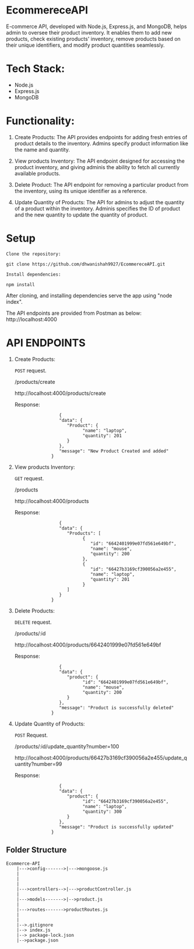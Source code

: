 # EcommereceAPI

E-commerce API, developed with Node.js, Express.js, and MongoDB, helps admin to oversee their product inventory. 
It enables them to add new products, check existing products' inventory, remove products based on their unique identifiers, and modify product quantities seamlessly.

# Tech Stack:
- Node.js
- Express.js
- MongoDB

# Functionality:
1. Create Products: 
      The API provides endpoints for adding fresh entries of product details to the inventory. Admins specify product information like the name and quantity.

2. View products Inventory: 
      The API endpoint designed for accessing the product inventory, and giving adminis the ability to fetch all currently available products.

3. Delete Product: 
      The API endpoint for removing a particular product from the inventory, using its unique identifier as a reference.

4. Update Quantity of Products: 
      The API for admins to adjust the quantity of a product within the inventory. Adminis specifies the ID of product and the new quantity to update the quantity of product.

# Setup

    Clone the repository:

    git clone https://github.com/dhwanishah9927/EcommereceAPI.git 

    Install dependencies:

    npm install

   After cloning, and installing dependencies serve the app using "node index". 
   
   The API endpoints are provided from Postman as below: http://localhost:4000

# API ENDPOINTS

1. Create Products:

   `POST` request.

   /products/create

   http://localhost:4000/products/create

   Response:

                        {
                        "data": {
                           "Product": {
                                 "name": "laptop",
                                 "quantity": 201
                           }
                        },
                        "message": "New Product Created and added"
                     }

2. View products Inventory: 

   `GET` request.
   
   /products

   http://localhost:4000/products 

   Response:

                        {
                        "data": {
                           "Products": [
                                 {
                                    "id": "6642401999e07fd561e649bf",
                                    "name": "mouse",
                                    "quantity": 200
                                 },
                                 {
                                    "id": "66427b3169cf390056a2e455",
                                    "name": "laptop",
                                    "quantity": 201
                                 }
                           ]
                        }
                     }
   
3. Delete Products:
  
   `DELETE` request.
  
   /products/:id

   http://localhost:4000/products/6642401999e07fd561e649bf

   Response:

                        {
                        "data": {
                           "product": {
                                 "id": "6642401999e07fd561e649bf",
                                 "name": "mouse",
                                 "quantity": 200
                           }
                        },
                        "message": "Product is successfully deleted"
                     }
    
4. Update Quantity of Products:

   `POST` Request.
   
   /products/:id/update_quantity?number=100

   http://localhost:4000/products/66427b3169cf390056a2e455/update_quantity?number=99

   Response:

                        {
                        "data": {
                           "product": {
                                 "id": "66427b3169cf390056a2e455",
                                 "name": "laptop",
                                 "quantity": 300
                           }
                        },
                        "message": "Product is successfully updated"
                     }
    
   
## Folder Structure
   
```
Ecommerce-API
    |--->config------->|--->mongoose.js
    |              
    |
    |                  
    |--->controllers-->|--->productController.js    
    |
    |--->models------->|-->product.js             
    |                  
    |--->routes------->productRoutes.js
    |
    |
    |-->.gitignore
    |--> index.js
    |--> package-lock.json
    |-->package.json
    
 ````


